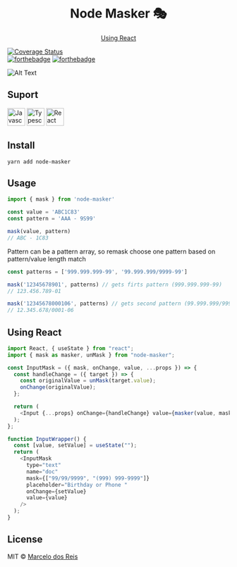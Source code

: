 <h1 align="center">
  Node Masker 🎭
</h1>
<p align="center">
  <a href="#using-react">Using React</a>

</p>

[![Coverage Status](https://coveralls.io/repos/github/marcelodosreis/node-masker/badge.svg?branch=main&t=hJ0bvK)](https://coveralls.io/github/marcelodosreis/node-masker?branch=main)
</br>
[![forthebadge](https://forthebadge.com/images/badges/built-with-love.svg)](https://forthebadge.com)
[![forthebadge](https://forthebadge.com/images/badges/made-with-typescript.svg)](https://forthebadge.com)


![Alt Text](https://media.giphy.com/media/AMlJ03rEglc3JtHeLI/giphy.gif)

## Suport
<img src="https://user-images.githubusercontent.com/56274028/101970313-79744500-3c08-11eb-90e5-8c09fec2d6bb.png" alt="Javascript" width="40"> <img src=https://user-images.githubusercontent.com/49694866/101971573-0c18e200-3c11-11eb-8933-b2d9e7de6dae.png alt="Typescript" width="40"> 
<img src=https://user-images.githubusercontent.com/49694866/101971326-6d3fb600-3c0f-11eb-9d35-d34da546a40a.png alt="React" width="40"> 

## Install

```
yarn add node-masker
```

## Usage

```js
import { mask } from 'node-masker'

const value = 'ABC1C83'
const pattern = 'AAA - 9S99'

mask(value, pattern)
// ABC - 1C83
```

Pattern can be a pattern array, so remask choose one pattern based on pattern/value length match

```js
const patterns = ['999.999.999-99', '99.999.999/9999-99']

mask('12345678901', patterns) // gets firts pattern (999.999.999-99)
// 123.456.789-01

mask('12345678000106', patterns) // gets second pattern (99.999.999/9999-99)
// 12.345.678/0001-06
```
## Using React

```js
import React, { useState } from "react";
import { mask as masker, unMask } from "node-masker";

const InputMask = ({ mask, onChange, value, ...props }) => {
  const handleChange = ({ target }) => {
    const originalValue = unMask(target.value);
    onChange(originalValue);
  };

  return (
    <Input {...props} onChange={handleChange} value={masker(value, mask)} />
  );
};

function InputWrapper() {
  const [value, setValue] = useState("");
  return (
    <InputMask
      type="text"
      name="doc"
      mask={["99/99/9999", "(999) 999-9999"]}
      placeholder="Birthday or Phone "
      onChange={setValue}
      value={value}
    />
  );
}
```

## License

MIT © [Marcelo dos Reis](https://marcelodosreis.com)
